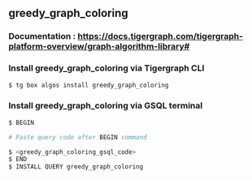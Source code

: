## greedy_graph_coloring
### Documentation : https://docs.tigergraph.com/tigergraph-platform-overview/graph-algorithm-library#
### Install greedy_graph_coloring via Tigergraph CLI
```bash
$ tg box algos install greedy_graph_coloring
```
### Install greedy_graph_coloring via GSQL terminal
```bash
$ BEGIN 

# Paste query code after BEGIN command

$ <greedy_graph_coloring_gsql_code>
$ END 
$ INSTALL QUERY greedy_graph_coloring
```